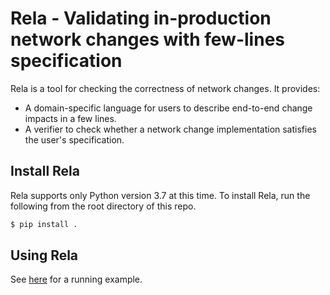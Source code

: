 # Rela - Validating in-production network changes with few-lines specification
Rela is a tool for checking the correctness of network changes. It provides:
- A domain-specific language for users to describe end-to-end change impacts in a few lines.
- A verifier to check whether a network change implementation satisfies the user's specification.

## Install Rela
Rela supports only Python version 3.7 at this time. To install Rela, run the following from the root directory of this repo.
```sh
$ pip install .
```

## Using Rela
See [here](examples/demo.ipynb) for a running example.
